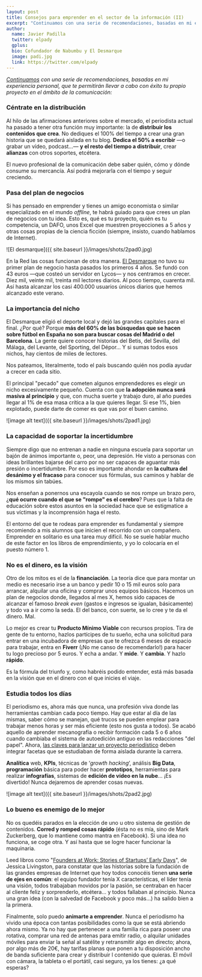 ```yaml
---
layout: post
title: Consejos para emprender en el sector de la información (II)
excerpt: "Continuamos con una serie de recomendaciones, basadas en mi experiencia personal, que te permitirán llevar a cabo con éxito tu propio proyecto en el ámbito de la comunicación."
author:
  name: Javier Padilla
  twitter: elpady
  gplus:  
  bio: Cofundador de Nabumbu y El Desmarque
  image: padi.jpg
  link: https://twitter.com/elpady
---
```

_[Continuamos](http://mip.umh.es/blog/2016/10/15/claves-emprender-javier-padilla/) con una serie de recomendaciones, basadas en mi experiencia personal, que te permitirán llevar a cabo con éxito tu propio proyecto en el ámbito de la comunicación:_

### Céntrate en la distribución

Al hilo de las afirmaciones anteriores sobre el mercado, el periodista actual ha pasado a tener otra función muy importante: la de **distribuir los contenidos que crea**. No dediques el 100% del tiempo a crear una gran historia que se quedará aislada en tu blog. **Dedica el 50% a escribir** —o grabar un vídeo, podcast…— **y el resto del tiempo a distribuir**, crear **alianzas** con otros soportes, etcétera.

El nuevo profesional de la comunicación debe saber quién, cómo y dónde consume su mercancía. Así podrá mejorarla con el tiempo y seguir creciendo.

### Pasa del plan de negocios

Si has pensado en emprender y tienes un amigo economista o similar especializado en el mundo *offline*, te habrá guiado para que crees un plan de negocios con tu idea. Esto es, qué es tu proyecto, quién es tu competencia, un DAFO, unos Excel que muestren proyecciones a 5 años y otras cosas propias de la ciencia ficción (siempre, insisto, cuando hablamos de Internet).

![El desmarque]({{ site.baseurl }}/images/shots/2pad0.jpg)

En la Red las cosas funcionan de otra manera. [El Desmarque](http://www.eldesmarque.com/) no tuvo su primer plan de negocio hasta pasados los primeros 4 años. Se fundó con 43 euros —que costeó un servidor en Lycos— y nos centramos en crecer. Diez mil, veinte mil, treinta mil lectores diarios. Al poco tiempo, cuarenta mil. Así hasta alcanzar los casi 400.000 usuarios únicos diarios que hemos alcanzado este verano.

### La importancia del nicho

El Desmarque eligió el deporte local y dejó las grandes capitales para el final. ¿Por qué? Porque **más del 60% de las búsquedas que se hacen sobre fútbol en España no son para buscar cosas del Madrid o del Barcelona**. La gente quiere conocer historias del Betis, del Sevilla, del Málaga, del Levante, del Sporting, del Dépor… Y si sumas todos esos nichos, hay cientos de miles de lectores.

Nos pateamos, literalmente, todo el país buscando quién nos podía ayudar a crecer en cada sitio. 

El principal "pecado" que cometen algunos emprendedores es elegir un nicho excesivamente pequeño. Cuenta con que **la adopción nunca será masiva al principio** y que, con mucha suerte y trabajo duro, al año puedes llegar al 1% de esa masa crítica a la que quieres llegar. Si ese 1%, bien explotado, puede darte de comer es que vas por el buen camino.

![image alt text]({{ site.baseurl }}/images/shots/2pad1.jpg)

### La capacidad de soportar la incertidumbre

Siempre digo que no entrenan a nadie en ninguna escuela para soportar un bajón de ánimos importante o, peor, una depresión. He visto a personas con ideas brillantes bajarse del carro por no ser capaces de aguantar más presión o incertidumbre. Por eso es importante ahondar en **la cultura del desánimo y el fracaso** para conocer sus fórmulas, sus caminos y hablar de los mismos sin tabúes. 

Nos enseñan a ponernos una escayola cuando se nos rompe un brazo pero, ¿**qué ocurre cuando el que se "rompe" es el cerebro**? Pues que la falta de educación sobre estos asuntos en la sociedad hace que se estigmatice a sus víctimas y la incomprensión haga el resto. 

El entorno del que te rodeas para emprender es fundamental y siempre recomiendo a mis alumnos que inicien el recorrido con un compañero. Emprender en solitario es una tarea muy difícil. No se suele hablar mucho de este factor en los libros de emprendimiento, y yo lo colocaría en el puesto número 1.

### No es el dinero, es la visión

Otro de los mitos es el de la **financiación**. La teoría dice que para montar un medio es necesario irse a un banco y pedir 10 o 15 mil euros solo para arrancar, alquilar una oficina y comprar unos equipos básicos. Hacemos un plan de negocios donde, llegados al mes X, hemos sido capaces de alcanzar el famoso *break even* (gastos e ingresos se igualan, básicamente) y todo va a ir como la seda. El del banco, con suerte, se lo cree y te da el dinero. Mal.

Lo mejor es crear tu **Producto Mínimo Viable** con recursos propios. Tira de gente de tu entorno, hazlos partícipes de tu sueño, echa una solicitud para entrar en una incubadora de empresas que te ofrezca 6 meses de espacio para trabajar, entra en **Fiverr** (¡No me canso de recomendarlo!) para hacer tu logo precioso por 5 euros. Y echa a andar. Y **mide**. Y **cambia**. Y hazlo **rápido**.

Es la fórmula del triunfo y, como habréis podido entender, está más basada en la visión que en el dinero con el que inicies el viaje.

### Estudia todos los días

El periodismo es, ahora más que nunca, una profesión viva donde las herramientas cambian cada poco tiempo. Hay que estar al día de las mismas, saber cómo se manejan, qué trucos se pueden emplear para trabajar menos horas y ser más eficiente (esto nos gusta a todos). Se acabó aquello de aprender mecanografía o recibir formación cada 5 o 6 años cuando cambiaba el sistema de autoedición antiguo en las redacciones "del papel". Ahora, [las claves para lanzar un proyecto periodístico](http://mip.umh.es/blog/2016/07/03/fases-desarrollo-proyectos-periodisticos/) deben integrar facetas que se estudiaban de forma aislada durante la carrera.

**Analítica** web, **KPIs**, técnicas de ‘*growth hacking*’, análisis **Big Data**, **programación** básica para poder hacer **prototipos**, herramientas para realizar **infografías**, sistemas de **edición de vídeo en la nube**… ¡Es divertido! Nunca dejaremos de aprender cosas nuevas.

![image alt text]({{ site.baseurl }}/images/shots/2pad2.jpg)

### Lo bueno es enemigo de lo mejor

No os quedéis parados en la elección de uno u otro sistema de gestión de contenidos. **Corred y romped cosas rápido** (ésta no es mía, sino de Mark Zuckerberg, que lo mantiene como mantra en Facebook). Si una idea no funciona, se coge otra. Y así hasta que se logre hacer funcionar la maquinaria. 

Leed libros como "[Founders at Work: Stories of Startups’ Early Days](http://www.foundersatwork.com/)", de Jessica Livingston, para constatar que las historias sobre la fundación de las grandes empresas de Internet que hoy todos conocéis tienen **una serie de ejes en común**: el equipo fundador tenía X características, el líder tenía una visión, todos trabajaban movidos por la pasión, se centraban en hacer al cliente feliz y sorprenderlo, etcétera… y todos fallaban al principio. Nunca una gran idea (con la salvedad de Facebook y poco más…) ha salido bien a la primera. 

Finalmente, solo puedo **animarte a emprender**. Nunca el periodismo ha vivido una época con tantas posibilidades como la que se está abriendo ahora mismo. Ya no hay que pertenecer a una familia rica para poseer una rotativa, comprar una red de antenas para emitir radio, o alquilar unidades móviles para enviar la señal al satélite y retransmitir algo en directo; ahora, por algo más de 20€, hay tarifas planas que ponen a tu disposición ancho de banda suficiente para crear y distribuir l contenido que quieras. El móvil con cámara, la tableta o el portátil, casi seguro, ya los tienes: ¿a qué esperas?

